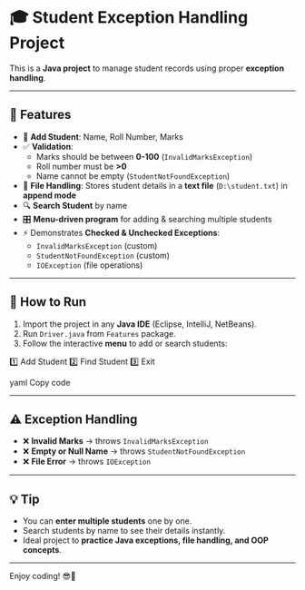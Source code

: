 # 🎓 Student Exception Handling Project

This is a **Java project** to manage student records using proper **exception handling**.  

---

## 🚀 Features
- 📝 **Add Student**: Name, Roll Number, Marks  
- ✅ **Validation**:
  - Marks should be between **0-100** (`InvalidMarksException`)  
  - Roll number must be **>0**  
  - Name cannot be empty (`StudentNotFoundException`)  
- 📂 **File Handling**: Stores student details in a **text file** (`D:\student.txt`) in **append mode**  
- 🔍 **Search Student** by name  
- 🎛️ **Menu-driven program** for adding & searching multiple students  
- ⚡ Demonstrates **Checked & Unchecked Exceptions**:
  - `InvalidMarksException` (custom)  
  - `StudentNotFoundException` (custom)  
  - `IOException` (file operations)  

---

## 🏃 How to Run
1. Import the project in any **Java IDE** (Eclipse, IntelliJ, NetBeans).  
2. Run `Driver.java` from `Features` package.  
3. Follow the interactive **menu** to add or search students:  

1️⃣ Add Student
2️⃣ Find Student
3️⃣ Exit

yaml
Copy code

---

## ⚠️ Exception Handling
- ❌ **Invalid Marks** → throws `InvalidMarksException`  
- ❌ **Empty or Null Name** → throws `StudentNotFoundException`  
- ❌ **File Error** → throws `IOException`  

---

## 💡 Tip
- You can **enter multiple students** one by one.  
- Search students by name to see their details instantly.  
- Ideal project to **practice Java exceptions, file handling, and OOP concepts**.  

---

Enjoy coding! 😎🎉
